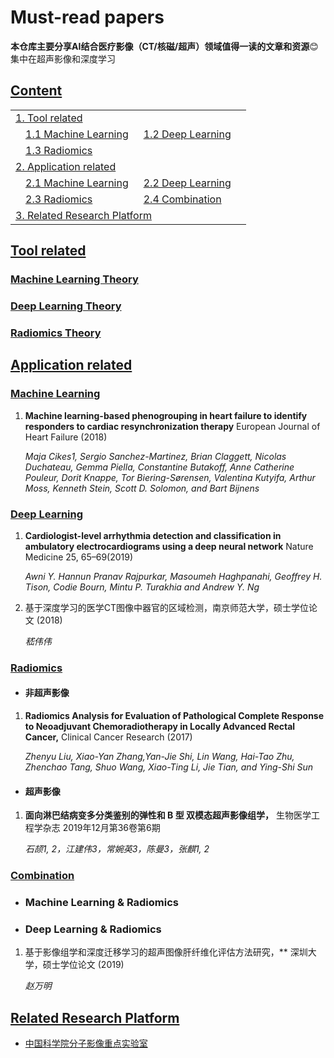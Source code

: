 # Must-read papers
 
**本仓库主要分享AI结合医疗影像（CT/核磁/超声）领域值得一读的文章和资源**:blush:  
集中在超声影像和深度学习

## [Content](#content)

<table>
<tr><td colspan="2"><a href="#tool-related">1. Tool related</a></td></tr> 
<tr>
    <td>&emsp;<a href="#machine-learning-theory">1.1 Machine Learning</a></td>
    <td>&ensp;<a href="#deep-learning-theory">1.2 Deep Learning</a></td>
</tr>
<tr>
    <td>&emsp;<a href="#radiomics-theory">1.3 Radiomics</a></td>
    <td></td>
</tr>
<tr><td colspan="2"><a href="#application-related">2. Application related</a></td></tr>
<tr>
    <td>&emsp;<a href="#machine-learning">2.1 Machine Learning</a></td>
    <td>&ensp;<a href="#deep-learning">2.2 Deep Learning</a></td>
</tr>
<tr>
    <td>&emsp;<a href="#radiomics">2.3 Radiomics</a></td>
    <td>&ensp;<a href="#combination">2.4 Combination</a></td>
    <td></td>
</tr>
<tr><td colspan="2"><a href="related-research-platform">3. Related Research Platform</a></td></tr>
</table>

## [Tool related](#content)  

### [Machine Learning Theory](#content)  

### [Deep Learning Theory](#content)

### [Radiomics Theory](#content)

## [Application related](#content)  

### [Machine Learning](#content)  
1. **Machine learning-based phenogrouping in heart failure to identify responders to cardiac resynchronization therapy**     European Journal of Heart Failure (2018)

    *Maja Cikes1, Sergio Sanchez-Martinez, Brian Claggett, Nicolas Duchateau, Gemma Piella, Constantine Butakoff, Anne Catherine Pouleur, Dorit Knappe, Tor Biering-Sørensen, Valentina Kutyifa, Arthur Moss, Kenneth Stein, Scott D. Solomon, and Bart Bijnens*


### [Deep Learning](#content)
1. **Cardiologist-level arrhythmia detection and classification in ambulatory electrocardiograms using a deep neural network**     Nature Medicine 25, 65–69(2019)

    *Awni Y. Hannun  Pranav Rajpurkar, Masoumeh Haghpanahi, Geoffrey H. Tison, Codie Bourn, Mintu P. Turakhia and Andrew Y. Ng*
    
1. 基于深度学习的医学CT图像中器官的区域检测，南京师范大学，硕士学位论文 (2018)

    *嵇伟伟*

### [Radiomics](#content)

* #### 非超声影像
1. **Radiomics Analysis for Evaluation of Pathological Complete Response to Neoadjuvant Chemoradiotherapy in Locally Advanced Rectal Cancer,**    Clinical Cancer Research (2017)

    *Zhenyu Liu, Xiao-Yan Zhang,Yan-Jie Shi, Lin Wang, Hai-Tao Zhu, Zhenchao Tang, Shuo Wang, Xiao-Ting Li, Jie Tian, and Ying-Shi Sun*

* #### 超声影像
1. **面向淋巴结病变多分类鉴别的弹性和 B 型 双模态超声影像组学，**    生物医学工程学杂志 2019年12月第36卷第6期

    *石颉1, 2，江建伟3，常婉英3，陈曼3，张麒1, 2*

### [Combination](#content)

* ### Machine Learning & Radiomics



* ### Deep Learning & Radiomics
1. 基于影像组学和深度迁移学习的超声图像肝纤维化评估方法研究，** 深圳大学，硕士学位论文 (2019)

    *赵万明*

## [Related Research Platform](#content)
+ [中国科学院分子影像重点实验室](http://www.radiomics.net.cn/blog/3)
